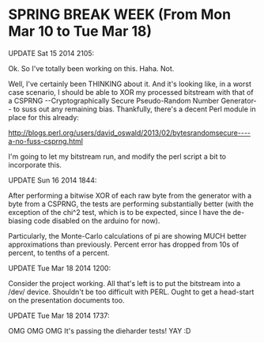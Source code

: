 SPRING BREAK WEEK (From Mon Mar 10 to Tue Mar 18)
=================================================

UPDATE Sat 15 2014 2105:

Ok. So I've totally been working on this. Haha. Not. 

Well, I've certainly been THINKING about it. And it's looking like, in a 
worst case scenario, I should be able to XOR my processed bitstream with that 
of a CSPRNG --Cryptographically Secure Pseudo-Random Number Generator-- to 
suss out any remaining bias. Thankfully, there's a decent Perl module in 
place for this already:

http://blogs.perl.org/users/david_oswald/2013/02/bytesrandomsecure----a-no-fuss-csprng.html

I'm going to let my bitstream run, and modify the perl script a bit to 
incorporate this.

UPDATE Sun 16 2014 1844:

After performing a bitwise XOR of each raw byte from the generator with a 
byte from a CSPRNG, the tests are performing substantially better (with the 
exception of the chi^2 test, which is to be expected, since I have the 
de-biasing code disabled on the arduino for now).

Particularly, the Monte-Carlo calculations of pi are showing MUCH better 
approximations than previously. Percent error has dropped from 10s of percent, 
to tenths of a percent.

UPDATE Tue Mar 18 2014 1200:

Consider the project working. All that's left is to put the bitstream into a 
/dev/ device. Shouldn't be too difficult with PERL. Ought to get a head-start 
on the presentation documents too.

UPDATE Tue Mar 18 2014 1737:

OMG OMG OMG It's passing the dieharder tests! YAY :D
